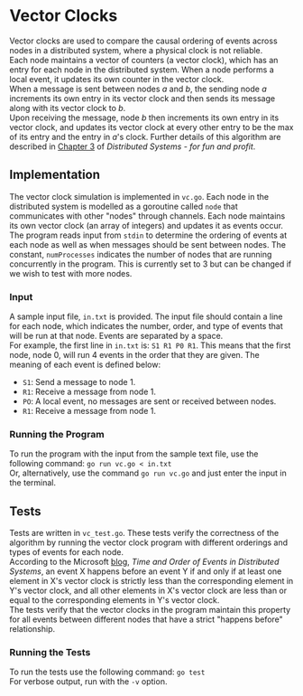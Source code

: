 # Vector Clocks

Vector clocks are used to compare the causal ordering of events across nodes in a distributed system, where a physical clock is not reliable.   
Each node maintains a vector of counters (a vector clock), which has an entry for each node in the distributed system. When a node performs a local event, it updates its own counter in the vector clock.   
When a message is sent between nodes *a* and *b*, the sending node *a* increments its own entry in its vector clock and then sends its message along with its vector clock to *b*.  
Upon receiving the message, node *b* then increments its own entry in its vector clock, and updates its vector clock at every other entry to be the max of its entry and the entry in *a*'s clock. 
Further details of this algorithm are described in [Chapter 3](http://book.mixu.net/distsys/time.html) of *Distributed Systems - for fun and profit*.

## Implementation
The vector clock simulation is implemented in `vc.go`. Each node in the distributed system is modelled as a goroutine called `node` that communicates with other "nodes" through channels. Each node maintains its own vector clock (an array of integers) and updates it as events occur.   
The program reads input from `stdin` to determine the ordering of events at each node as well as when messages should be sent between nodes. The constant, `numProcesses` indicates the number of nodes that are running concurrently in the program. This is currently set to 3 but can be changed if we wish to test with more nodes.  

### Input 
A sample input file, `in.txt` is provided. The input file should contain a line for each node, which indicates the number, order, and type of events that will be run at that node. Events are separated by a space.  
For example, the first line in `in.txt` is: `S1 R1 P0 R1`. This means that the first node, node 0, will run 4 events in the order that they are given. The meaning of each event is defined below:
- `S1`: Send a message to node 1. 
- `R1`: Receive a message from node 1.
- `PO`: A local event, no messages are sent or received between nodes.
- `R1`: Receive a message from node 1.   

### Running the Program 
To run the program with the input from the sample text file, use the following command: `go run vc.go < in.txt`   
Or, alternatively, use the command `go run vc.go` and just enter the input in the terminal.

## Tests
Tests are written in `vc_test.go`. These tests verify the correctness of the algorithm by running the vector clock program with different orderings and types of events for each node.   
According to the Microsoft [blog](https://blogs.msdn.microsoft.com/csliu/2009/05/18/time-and-order-of-events-in-distributed-system/), *Time and Order of Events in Distributed Systems*, an event X happens before an event Y if and only if at least one element in X's vector clock is strictly less than the corresponding element in Y's vector clock, and all other elements in X's vector clock are less than or equal to the corresponding elements in Y's vector clock.   
The tests verify that the vector clocks in the program maintain this property for all events between different nodes that have a strict "happens before" relationship.

### Running the Tests
To run the tests use the following command: `go test`  
For verbose output, run with the `-v` option. 